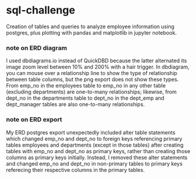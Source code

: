 # sql-challenge
Creation of tables and queries to analyze employee information using postgres, plus plotting with pandas and matplotlib in jupyter notebook.


### note on ERD diagram
I used dbdiagrams.io instead of QuickDBD because the latter alternated its image zoom level between 10% and 200% with a hair trigger. In dbdiagram, you can mouse over a relationship line to show the type of relationship between table columns, but the png export does not show these types. From emp_no in the employees table to emp_no in any other table (excluding departments) are one-to-many relationships; likewise, from dept_no in the departments table to dept_no in the dept_emp and dept_manager tables are also one-to-many relationships.

### note on ERD export
My ERD postgres export unexpectedly included alter table statements which changed emp_no and dept_no to foreign keys referencing primary tables employees and departments (except in those tables) after creating tables with emp_no and dept_no as primary keys, rather than creating those columns as primary keys initially. Instead, I removed these alter statements and changed emp_no and dept_no in non-primary tables to primary keys referecing their respective columns in the primary tables.
